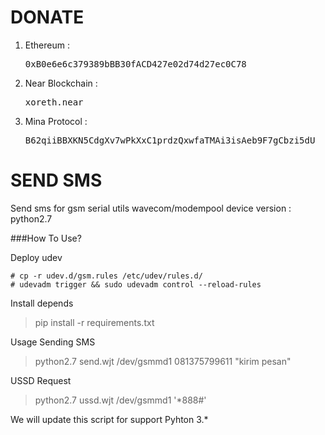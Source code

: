 # DONATE

1. Ethereum : <pre>0xB0e6e6c379389bBB30fACD427e02d74d27ec0C78</pre>
2. Near Blockchain : <pre>xoreth.near</pre>
3. Mina Protocol : <pre>B62qiiBBXKN5CdgXv7wPkXxC1prdzQxwfaTMAi3isAeb9F7gCbzi5dU</pre>





# SEND SMS 

Send sms for gsm serial utils  wavecom/modempool device 
version : python2.7

###How To Use?

Deploy udev
```
# cp -r udev.d/gsm.rules /etc/udev/rules.d/ 
# udevadm trigger && sudo udevadm control --reload-rules
``` 

Install depends
> pip install -r requirements.txt

Usage 
Sending SMS
> python2.7 send.wjt /dev/gsmmd1 081375799611 "kirim pesan"


USSD Request
> python2.7 ussd.wjt /dev/gsmmd1 '*888#'


We will update this script for support Pyhton 3.*
